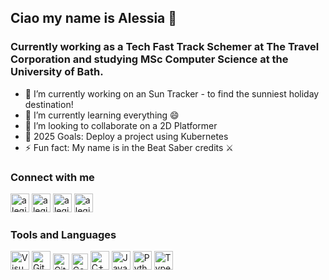 ## Ciao my name is Alessia 👋

### Currently working as a Tech Fast Track Schemer at The Travel Corporation and studying MSc Computer Science at the University of Bath.
 
- 🔭 I’m currently working on an Sun Tracker - to find the sunniest holiday destination!
- 🌱 I’m currently learning everything 😄
- 👯 I’m looking to collaborate on a 2D Platformer
- 💬 2025 Goals: Deploy a project using Kubernetes
- ⚡ Fun fact: My name is in the Beat Saber credits ⚔

### Connect with me
[<img aling="left" alt="alegiardi | Email" width="30px" src="https://cdn-icons-png.freepik.com/256/3841/3841620.png"/>][email]
[<img aling="left" alt="alegiardi | LinedIn" width="30px" src="https://cdn1.iconfinder.com/data/icons/logotypes/32/circle-linkedin-512.png"/>][linkedin]
[<img aling="left" alt="alegiardi | Leetcode" width="30px" src="https://raw.githubusercontent.com/LeetCode-OpenSource/vscode-leetcode/master/resources/LeetCode.png"/>][leetcode]
[<img aling="left" alt="alegiardi | X" width="30px" src="https://upload.wikimedia.org/wikipedia/commons/thumb/5/5a/X_icon_2.svg/2048px-X_icon_2.svg.png"/>][X]

### Tools and Languages
<img aling="left" alt="Visual Studio Code" width="30px" src="https://upload.wikimedia.org/wikipedia/commons/9/9a/Visual_Studio_Code_1.35_icon.svg"/> <img aling="left" alt="Git" width="30px" src="https://logowik.com/content/uploads/images/git6963.jpg"/> <img aling="left" alt="GitHub" width="26px" src="https://github.githubassets.com/assets/GitHub-Mark-ea2971cee799.png"/> <img aling="left" alt="CommandPrompt" width="26px" src="https://p7.hiclipart.com/preview/476/734/366/cmd-exe-command-line-interface-computer-icons-prompt-prompt.jpg"/> <img aling="left" alt="C++" width="30px" src="https://user-images.githubusercontent.com/42747200/46140125-da084900-c26d-11e8-8ea7-c45ae6306309.png"/> <img aling="left" alt="Java" width="30px" src="https://static-00.iconduck.com/assets.00/java-icon-1511x2048-6ikx8301.png"/> <img aling="left" alt="Python" width="30px" src="https://banner2.cleanpng.com/20180412/kye/kisspng-python-programming-language-computer-programming-language-5acfdc3636bac7.8891188615235717662242.jpg"/> <img aling="left" alt="TypeScript" width="30px" src="https://upload.wikimedia.org/wikipedia/commons/thumb/f/f5/Typescript.svg/1200px-Typescript.svg.png"/>


[email]: mailto:alesssiagiardinelli@gmail.com
[linkedin]: https://www.linkedin.com/in/alessia-giardinelli-961437176/
[leetcode]: https://leetcode.com/u/alegiardi/
[X]: https://twitter.com/alegiardii
